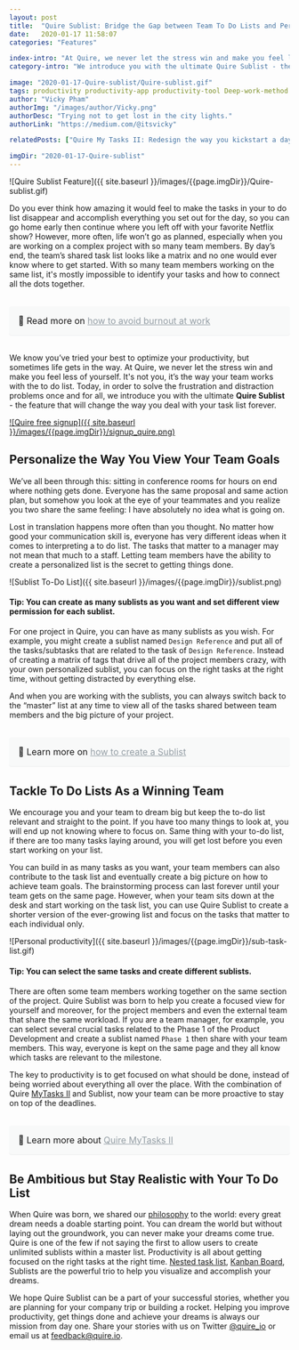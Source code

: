 ```yaml
---
layout: post
title:  "Quire Sublist: Bridge the Gap between Team To Do Lists and Personal Productivity"
date:   2020-01-17 11:58:07
categories: "Features"

index-intro: "At Quire, we never let the stress win and make you feel less of yourself. It's not you, it’s the way your team works with the to do list. Today, in order to solve the frustration and distraction problems once and for all, we introduce you with the ultimate Quire Sublist - the feature that will change the way you deal with your task list forever."
category-intro: "We introduce you with the ultimate Quire Sublist - the feature that will change the way you deal with your to-do list forever."

image: "2020-01-17-Quire-sublist/Quire-sublist.gif"
tags: productivity productivity-app productivity-tool Deep-work-method Deep-work GTD-method to-do-list task-management task-management-software project-management-software Quire 
author: "Vicky Pham"
authorImg: "/images/author/Vicky.png"
authorDesc: "Trying not to get lost in the city lights."
authorLink: "https://medium.com/@itsvicky"

relatedPosts: ["Quire My Tasks II: Redesign the way you kickstart a day", "Introducing Dynamic Timeline: Illustrate Team Schedule and Achieve Success", "Quire Kanban Board 2.0 - Visualize Team Progress from Multiple Perspectives"]

imgDir: "2020-01-17-Quire-sublist"
---
```


![Quire Sublist Feature]({{ site.baseurl }}/images/{{page.imgDir}}/Quire-sublist.gif)

Do you ever think how amazing it would feel to make the tasks in your to do list disappear and accomplish everything you set out for the day, so you can go home early then continue where you left off with your favorite Netflix show? However, more often, life won’t go as planned, especially when you are working on a complex project with so many team members. By day’s end, the team’s shared task list looks like a matrix and no one would ever know where to get started. With so many team members working on the same list, it's mostly impossible to identify your tasks and how to connect all the dots together.

<div style="margin: 2em 0 !important; padding: 1em; font-size: 16px; background-color: #f8f9f9; border-radius: 4px; box-shadow: 0 1px 1px rgba(189, 193, 196, 0.25);">
🔖 Read more on <a href="https://quire.io/blog/p/7-productivity-tips-to-avoid-burnout-at-work.html" style="color: #939da4;">how to avoid burnout at work</a>
</div>

We know you’ve tried your best to optimize your productivity, but sometimes life gets in the way. At Quire, we never let the stress win and make you feel less of yourself. It's not you, it’s the way your team works with the to do list. Today, in order to solve the frustration and distraction problems once and for all, we introduce you with the ultimate **Quire Sublist** - the feature that will change the way you deal with your task list forever. 

[![Quire free signup]({{ site.baseurl }}/images/{{page.imgDir}}/signup_quire.png)](https://bit.ly/3csOCXf)

## Personalize the Way You View Your Team Goals

We’ve all been through this: sitting in conference rooms for hours on end where nothing gets done. Everyone has the same proposal and same action plan, but somehow you look at the eye of your teammates and you realize you two share the same feeling: I have absolutely no idea what is going on. 

Lost in translation happens more often than you thought. No matter how good your communication skill is, everyone has very different ideas when it comes to interpreting a to do list. The tasks that matter to a manager may not mean that much to a staff. Letting team members have the ability to create a personalized list is the secret to getting things done. 

![Sublist To-Do List]({{ site.baseurl }}/images/{{page.imgDir}}/sublist.png)

#### Tip: You can create as many sublists as you want and set different view permission for each sublist.

For one project in Quire, you can have as many sublists as you wish. For example, you might create a sublist named `Design Reference` and put all of the tasks/subtasks that are related to the task of `Design Reference`. Instead of creating a matrix of tags that drive all of the project members crazy, with your own personalized sublist, you can focus on the right tasks at the right time, without getting distracted by everything else.

And when you are working with the sublists, you can always switch back to the “master” list at any time to view all of the tasks shared between team members and the big picture of your project. 

<div style="margin: 2em 0 !important; padding: 1em; font-size: 16px; background-color: #f8f9f9; border-radius: 4px; box-shadow: 0 1px 1px rgba(189, 193, 196, 0.25);">
🔖 Learn more on <a href="https://quire.io/guide/add-sublist/" style="color: #939da4;">how to create a Sublist</a>
</div>

## Tackle To Do Lists As a Winning Team

We encourage you and your team to dream big but keep the to-do list relevant and straight to the point. If you have too many things to look at, you will end up not knowing where to focus on. Same thing with your to-do list, if there are too many tasks laying around, you will get lost before you even start working on your list.

You can build in as many tasks as you want, your team members can also contribute to the task list and eventually create a big picture on how to achieve team goals. The brainstorming process can last forever until your team gets on the same page. However, when your team sits down at the desk and start working on the task list, you can use Quire Sublist to create a shorter version of the ever-growing list and focus on the tasks that matter to each individual only. 

![Personal productivity]({{ site.baseurl }}/images/{{page.imgDir}}/sub-task-list.gif)

#### Tip: You can select the same tasks and create different sublists.

There are often some team members working together on the same section of the project. Quire Sublist was born to help you create a focused view for yourself and moreover, for the project members and even the external team that share the same workload.  If you are a team manager, for example, you can select several crucial tasks related to the Phase 1 of the Product Development and create a sublist named `Phase 1` then share with your team members. This way, everyone is kept on the same page and they all know which tasks are relevant to the milestone.

The key to productivity is to get focused on what should be done, instead of being worried about everything all over the place. With the combination of Quire [MyTasks II](https://quire.io/guide/my-tasks/) and Sublist, now your team can be more proactive to stay on top of the deadlines. 

<div style="margin: 2em 0 !important; padding: 1em; font-size: 16px; background-color: #f8f9f9; border-radius: 4px; box-shadow: 0 1px 1px rgba(189, 193, 196, 0.25);">
🔖 Learn more about <a href="https://quire.io/blog/p/Quire-my-tasks-guides-and-tips.html" style="color: #939da4;">Quire MyTasks II</a>
</div>

## Be Ambitious but Stay Realistic with Your To Do List

When Quire was born, we shared our [philosophy](https://quire.io/blog/p/To-Do-List-and-Kanban-What-Project-Management-Did-Wrong.html) to the world: every great dream needs a doable starting point. You can dream the world but without laying out the groundwork, you can never make your dreams come true. Quire is one of the few if not saying the first to allow users to create unlimited sublists within a master list. Productivity is all about getting focused on the right tasks at the right time. [Nested task list](https://quire.io/blog/p/Why-We-Abandoned-the-To-Do-List.html), [Kanban Board](https://quire.io/blog/p/Quire-Mark-III-Nested-Tasks-Meets-Board.html), Sublists are the powerful trio to help you visualize and accomplish your dreams. 

We hope Quire Sublist can be a part of your successful stories, whether you are  planning for your company trip or building a rocket. Helping you improve productivity, get things done and achieve your dreams is always our mission from day one. Share your stories with us on Twitter [@quire_io](https://twitter.com/quire_io) or email us at feedback@quire.io. 



[jekyll]:      http://jekyllrb.com
[jekyll-gh]:   https://github.com/jekyll/jekyll
[jekyll-help]: https://github.com/jekyll/jekyll-help